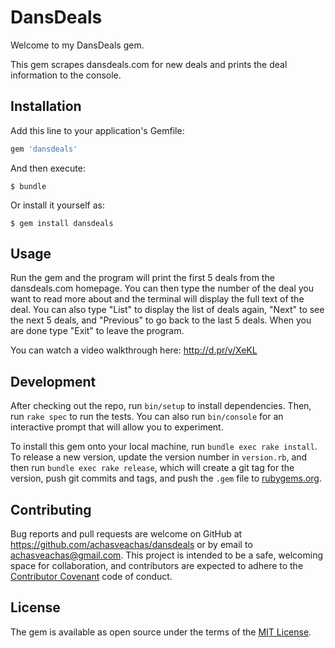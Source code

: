 # DansDeals

Welcome to my DansDeals gem.

This gem scrapes dansdeals.com for new deals and prints the deal information to the console.

## Installation

Add this line to your application's Gemfile:

```ruby
gem 'dansdeals'
```

And then execute:

    $ bundle

Or install it yourself as:

    $ gem install dansdeals

## Usage

Run the gem and the program will print the first 5 deals from the dansdeals.com homepage.
You can then type the number of the deal you want to read more about and the terminal will display the full text of the deal.
You can also type "List" to display the list of deals again, "Next" to see the next 5 deals, and "Previous" to go back to the last 5 deals.
When you are done type "Exit" to leave the program.

You can watch a video walkthrough here: http://d.pr/v/XeKL

## Development

After checking out the repo, run `bin/setup` to install dependencies. Then, run `rake spec` to run the tests. You can also run `bin/console` for an interactive prompt that will allow you to experiment.

To install this gem onto your local machine, run `bundle exec rake install`. To release a new version, update the version number in `version.rb`, and then run `bundle exec rake release`, which will create a git tag for the version, push git commits and tags, and push the `.gem` file to [rubygems.org](https://rubygems.org).

## Contributing

Bug reports and pull requests are welcome on GitHub at https://github.com/achasveachas/dansdeals or by email to achasveachas@gmail.com. This project is intended to be a safe, welcoming space for collaboration, and contributors are expected to adhere to the [Contributor Covenant](http://contributor-covenant.org) code of conduct.


## License

The gem is available as open source under the terms of the [MIT License](http://opensource.org/licenses/MIT).
